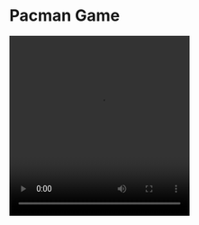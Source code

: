 <h1>Pacman Game</h2>
<video width="320" height="320" controls>
  <source src="pacman_vid.mp4" type="video/mp4">
</video>